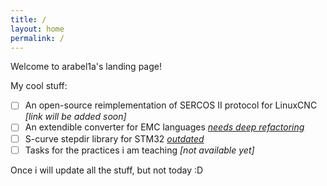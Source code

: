 ```yaml
---
title: /
layout: home
permalink: /
---
```


Welcome to arabel1a's landing page!

My cool stuff:
 * [ ] An open-source reimplementation of SERCOS II protocol for LinuxCNC 
        *[link will be added soon]*
 * [ ] An extendible converter for EMC languages *[needs deep refactoring](https://github.com/arabel1a/lst2ngc)*
 * [ ] S-curve stepdir library for STM32 *[outdated](https://github.com/arabel1a/S-curve-stepdir)*
 * [ ] Tasks for the practices i am teaching *[not available yet]*
 
Once i will update all the stuff, but not today :D
